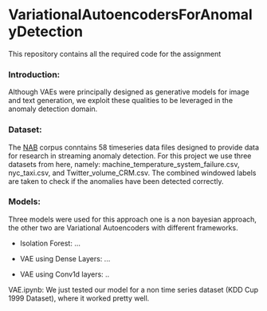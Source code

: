 # VariationalAutoencodersForAnomalyDetection
This repository contains all the required code for the assignment 

### Introduction: 
Although VAEs were principally designed as generative models for image and text generation, we exploit these qualities to be leveraged in the anomaly detection domain. 

### Dataset: 
The [NAB](https://github.com/numenta/NAB) corpus conntains 58 timeseries data files designed to provide data for research in streaming anomaly detection. For this project we use three datasets from here, namely: machine_temperature_system_failure.csv, nyc_taxi.csv, and Twitter_volume_CRM.csv. The combined windowed labels are taken to check if the anomalies have been detected correctly. 

### Models:
Three models were used for this approach one is a non bayesian approach, the other two are Variational Autoencoders with different frameworks.  
- Isolation Forest: ...

- VAE using Dense Layers: ...

- VAE using Conv1d layers: ..


VAE.ipynb: We just tested our model for a non time series dataset (KDD Cup 1999 Dataset), where it worked pretty well. 